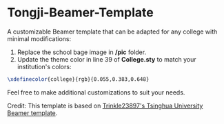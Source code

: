 # Tongji-Beamer-Template

A customizable Beamer template that can be adapted for any college with minimal modifications:

1. Replace the school bage image in **/pic** folder.
2. Update the theme color in line 39 of **College.sty** to match your institution's colors:
``` tex
\xdefinecolor{college}{rgb}{0.055,0.383,0.648}  
```

Feel free to make additional customizations to suit your needs.

Credit: This template is based on [Trinkle23897's Tsinghua University Beamer template](https://github.com/Trinkle23897/THU-Beamer-Theme).
